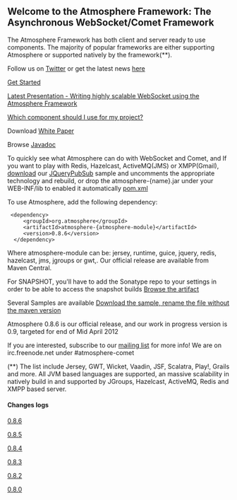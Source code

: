 ## Welcome to the Atmosphere Framework: The Asynchronous WebSocket/Comet Framework
The Atmosphere Framework has both client and server ready to use components. The majority of popular frameworks are either supporting Atmosphere or supported natively by the framework(**).

   Follow us on [Twitter](http://www.twitter.com/atmo_framework) or get the latest news [here](http://jfarcand.wordpress.com)

[Get Started](http://jfarcand.wordpress.com/2010/06/15/using-atmospheres-jquery-plug-in-to-build-applicationsupporting-both-websocket-and-comet/)

[Latest Presentation - Writing highly scalable WebSocket using the Atmosphere Framework](http://www.slideshare.net/jfarcand/writing-highly-scalable-websocket-using-the-atmosphere-framework)

[Which component should I use for my project?](http://jfarcand.wordpress.com/2011/11/07/hitchiker-guide-to-the-atmosphere-framework-using-websocket-long-polling-and-http-streaming/)

Download [White Paper](https://github.com/Atmosphere/atmosphere/blob/master/docs/atmosphere_whitepaper.pdf)

Browse [Javadoc](http://atmosphere.github.com/atmosphere/apidocs/)

To quickly see what Atmosphere can do with WebSocket and Comet, and If you want to play with Redis, Hazelcast, ActiveMQ(JMS) or XMPP(Gmail), [download](https://oss.sonatype.org/content/repositories/releases/org/atmosphere/samples/atmosphere-jquery-pubsub/0.8.6/atmosphere-jquery-pubsub-0.8.6.war) our [JQueryPubSub](https://github.com/Atmosphere/atmosphere/blob/master/samples/jquery-pubsub/src/main/java/org/atmosphere/samples/pubsub/JQueryPubSub.java#L51) sample and uncomments the appropriate technology and rebuild, or drop the atmosphere-{name}.jar under your WEB-INF/lib to enabled it automatically [pom.xml](https://github.com/Atmosphere/atmosphere/blob/master/samples/jquery-pubsub/pom.xml#L2)

To use Atmosphere, add the following dependency:

     <dependency>
         <groupId>org.atmosphere</groupId>
         <artifactId>atmosphere-{atmosphere-module}</artifactId>
         <version>0.8.6</version>
      </dependency>

Where atmosphere-module can be: jersey, runtime, guice, jquery, redis, hazelcast, jms, jgroups or gwt,. Our official release are available from Maven Central.

For SNAPSHOT, you'll have to add the Sonatype repo to your settings in order to be able to access the snapshot builds [Browse the artifact](https://oss.sonatype.org/content/repositories/releases/org/atmosphere/)

Several Samples are available [Download the sample, rename the file without the maven version](https://oss.sonatype.org/content/repositories/snapshots/org/atmosphere/samples/)

Atmosphere 0.8.6 is our official release, and our work in progress version is 0.9, targeted for end of Mid April 2012

If you are interested, subscribe to our [mailing list](http://groups.google.com/group/atmosphere-framework) for more info!  We are on irc.freenode.net under #atmosphere-comet

(**) The list include Jersey, GWT, Wicket, Vaadin, JSF, Scalatra, Play!, Grails and more. All JVM based languages are supported, an massive scalability in natively build in and supported by JGroups, Hazelcast, ActiveMQ, Redis and XMPP based server.

#### Changes logs
[0.8.6](http://is.gd/Pi4ZPo)

[0.8.5](http://is.gd/yVgcaj)

[0.8.4](http://is.gd/Pi4ZPo)

[0.8.3](http://is.gd/znZBKZ)

[0.8.2](http://is.gd/9BesxI)

[0.8.0](https://github.com/Atmosphere/atmosphere/blob/master/CHANGELOGS.txt#L1)